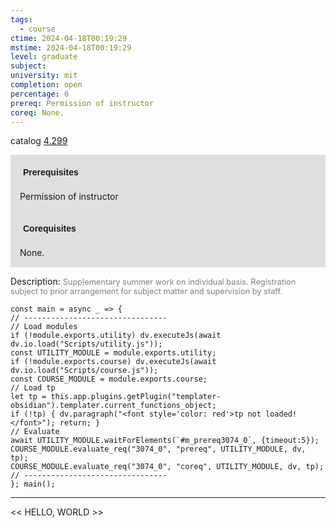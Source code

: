 ```yaml
---
tags:
  - course
ctime: 2024-04-18T00:19:29
mstime: 2024-04-18T00:19:29
level: graduate
subject: 
university: mit
completion: open
percentage: 0
prereq: Permission of instructor
coreq: None.
---
```


catalog [4.299](http://student.mit.edu/catalog/m4b.html#4.299)

<span style="display: block; padding: 15px; background-color: rgb(100, 100, 100, 0.2);"><font id="m_prereq3074_0" style="display: block; font-family: Arial, sans-serif; font-weight: bold; padding: 5px">Prerequisites</font><br><span id="prereq3074_0">Permission of instructor</span></span>
<span style="display: block; padding: 15px; background-color: rgb(100, 100, 100, 0.2);"><font id="m_coreq3074_0" style="display: block; font-family: Arial, sans-serif; font-weight: bold; padding: 5px">Corequisites</font><br><span id="coreq3074_0">None.</span></span>

<font style="">Description:</font>
<font style="color: grey; font-size: 0.8rem;">Supplementary summer work on individual basis. Registration subject to prior arrangement for subject matter and supervision by staff.</font>

```dataviewjs
const main = async _ => {
// --------------------------------
// Load modules
if (!module.exports.utility) dv.executeJs(await dv.io.load("Scripts/utility.js"));
const UTILITY_MODULE = module.exports.utility;
if (!module.exports.course) dv.executeJs(await dv.io.load("Scripts/course.js"));
const COURSE_MODULE = module.exports.course;
// Load tp
let tp = this.app.plugins.getPlugin("templater-obsidian").templater.current_functions_object;
if (!tp) { dv.paragraph("<font style='color: red'>tp not loaded!</font>"); return; }
// Evaluate
await UTILITY_MODULE.waitForElements(`#m_prereq3074_0`, {timeout:5});
COURSE_MODULE.evaluate_req("3074_0", "prereq", UTILITY_MODULE, dv, tp);
COURSE_MODULE.evaluate_req("3074_0", "coreq", UTILITY_MODULE, dv, tp);
// --------------------------------
}; main();
```

---

<< HELLO, WORLD >>
